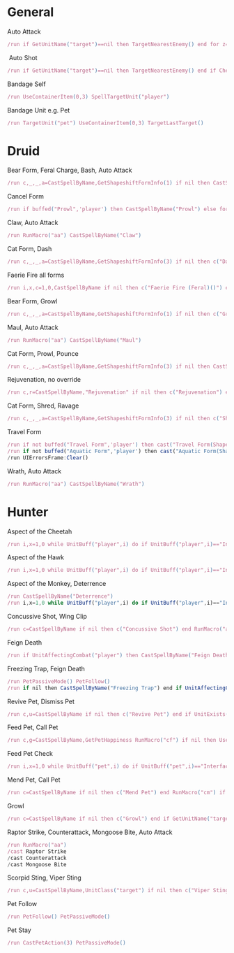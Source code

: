 # General
<summary>Auto Attack</summary>

````js
/run if GetUnitName("target")==nil then TargetNearestEnemy() end for z=1,112 do if IsAttackAction(z) then if not IsCurrentAction(z) then UseAction(z) end end end
````
<summary>&nbsp;Auto Shot</summary>
 
````js
/run if GetUnitName("target")==nil then TargetNearestEnemy() end if CheckInteractDistance("target",3) and not PlayerFrame.inCombat then RunMacro("aa") elseif not IsAutoRepeatAction(1) then CastSpellByName("Auto Shot") end

````
<summary>Bandage Self</summary>
 
````js
/run UseContainerItem(0,3) SpellTargetUnit("player")

````
<summary>Bandage Unit e.g. Pet</summary>
 
````js
/run TargetUnit("pet") UseContainerItem(0,3) TargetLastTarget()
````

# Druid
<summary>Bear Form, Feral Charge, Bash, Auto Attack</summary>
 
````js
/run c,_,_,a=CastSpellByName,GetShapeshiftFormInfo(1) if nil then CastSpellByName("Bash") end RunMacro("aa") if not a then CastShapeshiftForm(1) end if CheckInteractDistance("target",3) then c"Bash" else c"Feral Charge" end
````
<summary>Cancel Form</summary>
 
````js
/run if buffed("Prowl",'player') then CastSpellByName("Prowl") else for i=1,GetNumShapeshiftForms() do _,_,a=GetShapeshiftFormInfo(i) if a~=nil then CastShapeshiftForm(i) break end end end
````

<summary>Claw, Auto Attack</summary>
 
````js
/run RunMacro("aa") CastSpellByName("Claw")
````
<summary>Cat Form, Dash</summary>
 
````js
/run c,_,_,a=CastSpellByName,GetShapeshiftFormInfo(3) if nil then c("Dash") end if not a then CastShapeshiftForm(3) else c"Dash" end
````
<summary>Faerie Fire all forms</summary>
 
````js
/run i,x,c=1,0,CastSpellByName if nil then c("Faerie Fire (Feral)()") end while UnitBuff("player",i) do if strfind(UnitBuff("player",i),"Form")~=nil then x=1 end i=i+1 end if x==1 then c"Faerie Fire (Feral)()" else c"Faerie Fire" end
````
<summary>Bear Form, Growl</summary>
 
````js
/run c,_,_,a=CastSpellByName,GetShapeshiftFormInfo(1) if nil then c("Growl") end RunMacro("aa") if not a then CastShapeshiftForm(1) else c"Growl" end
````
<summary>Maul, Auto Attack</summary>
 
````js
/run RunMacro("aa") CastSpellByName("Maul")
````
<summary>Cat Form, Prowl, Pounce</summary>
 
````js
/run c,_,_,a=CastSpellByName,GetShapeshiftFormInfo(3) if nil then CastSpellByName("Prowl") end ClearTarget() TargetNearestEnemy() if not a then CastShapeshiftForm(3) end if a and buffed("Prowl",'player') then c"Pounce" else c"Prowl" end
````
<summary>Rejuvenation, no override</summary>
 
````js
/run c,r=CastSpellByName,"Rejuvenation" if nil then c("Rejuvenation") end if UnitExists("target") and UnitIsFriend("target","player") then if not buffed(r,'target') then c(r) end return end if not buffed(r,'player') then cast(r,1) end
````
<summary>Cat Form, Shred, Ravage</summary>
 
````js
/run c,_,_,a=CastSpellByName,GetShapeshiftFormInfo(3) if nil then c("Shred") end if not a then CastShapeshiftForm(3) end if a and buffed("Prowl",'player') then ClearTarget() TargetNearestEnemy() c"Shred" else RunMacro("aa") c"Shred" end
````
<summary>Travel Form</summary>
 
````js
/run if not buffed("Travel Form",'player') then cast("Travel Form(Shapeshift)") end
/run if not buffed("Aquatic Form",'player') then cast("Aquatic Form(Shapeshift)") end
/run UIErrorsFrame:Clear()
````
<summary>Wrath, Auto Attack</summary>
 
````js
/run RunMacro("aa") CastSpellByName("Wrath")
````

# Hunter

<summary>Aspect of the Cheetah</summary>

````js
/run i,x=1,0 while UnitBuff("player",i) do if UnitBuff("player",i)=="Interface\\Icons\\Ability_Mount_JungleTiger" then x=1 end i=i+1 end if x==0 then CastSpellByName("Aspect of the Cheetah") end
````

<summary>Aspect of the Hawk</summary>

````js
/run i,x=1,0 while UnitBuff("player",i) do if UnitBuff("player",i)=="Interface\\Icons\\Spell_Nature_RavenForm" then x=1 end i=i+1 end if x==0 then CastSpellByName("Aspect of the Hawk") end
````

<summary>Aspect of the Monkey, Deterrence</summary>

````js
/run CastSpellByName("Deterrence")
/run i,x=1,0 while UnitBuff("player",i) do if UnitBuff("player",i)=="Interface\\Icons\\Ability_Hunter_AspectOfTheMonkey" then x=1 end i=i+1 end if x==0 then CastSpellByName("Aspect of the Monkey") end
````

<summary>Concussive Shot, Wing Clip</summary>

````js
/run c=CastSpellByName if nil then c("Concussive Shot") end RunMacro("as") if CheckInteractDistance("target",3) then c"Wing Clip" c"Wing Clip(Rank 1)" else c"Concussive Shot" end
````

<summary>Feign Death</summary>

````js
/run if UnitAffectingCombat("player") then CastSpellByName("Feign Death") end
````

<summary>Freezing Trap, Feign Death</summary>

````js
/run PetPassiveMode() PetFollow()
/run if nil then CastSpellByName("Freezing Trap") end if UnitAffectingCombat("player") then CastSpellByName("Feign Death") else CastSpellByName("Freezing Trap") end
````

<summary>Revive Pet, Dismiss Pet</summary>

````js
/run c,u=CastSpellByName if nil then c("Revive Pet") end if UnitExists("pet") then if UnitHealth("pet")==0 then c"Revive Pet" else c"Dismiss Pet" end else c"Revive Pet" end
````

<summary>Feed Pet, Call Pet</summary>

````js
/run c,g=CastSpellByName,GetPetHappiness RunMacro("cf") if nil then UseContainerItem(0,1) end if not UnitExists("pet") then c"Call Pet" elseif g()~=nil and g()~=3 and x==0 then c"Feed Pet" PickupContainerItem(0,1) end UseContainerItem(0,0)
````

<summary>Feed Pet Check</summary>

````js
/run i,x=1,0 while UnitBuff("pet",i) do if UnitBuff("pet",i)=="Interface\\Icons\\Ability_Hunter_BeastTraining" then x=1 end i=i+1 end
````

<summary>Mend Pet, Call Pet</summary>

````js
/run c=CastSpellByName if nil then c("Mend Pet") end RunMacro("cm") if not UnitExists("pet") then c"Call Pet" elseif x==0 then c"Mend Pet" end
````

<summary>Growl</summary>

````js
/run c=CastSpellByName if nil then c("Growl") end if GetUnitName("target")==nil then TargetNearestEnemy() end c("Growl") PetAttack() PetDefensiveMode() c("Growl")
````

<summary>Raptor Strike, Counterattack, Mongoose Bite, Auto Attack</summary>

````js
/run RunMacro("aa")
/cast Raptor Strike
/cast Counterattack
/cast Mongoose Bite
````

<summary>Scorpid Sting, Viper Sting</summary>

````js
/run c,u=CastSpellByName,UnitClass("target") if nil then c("Viper Sting") end if u=="Rogue" or u=="Warrior" then c"Scorpid Sting" else c"Viper Sting" end

````

<summary>Pet Follow</summary>
 
````js
/run PetFollow() PetPassiveMode()
````

<summary>Pet Stay</summary>
 
````js
/run CastPetAction(3) PetPassiveMode()

````
